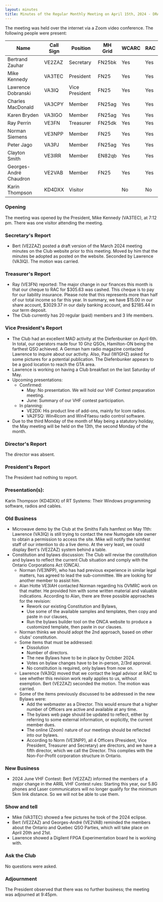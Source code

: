 ```yaml
---
layout: minutes
title: Minutes of the Regular Monthly Meeting on April 15th, 2024 - DRAFT
---
```

The meeting was held over the internet via a Zoom video conference.
The following people were present:

| Name                   | Call Sign  | Position         | MH Grid | WCARC | RAC |
|------------------------|------------|------------------|---------|-------|-----|
| Bertrand Zauhar        | VE2ZAZ     | Secretary        | FN25bk  | Yes   | Yes |
| Mike Kennedy           | VA3TEC     | President        | FN25    | Yes   | Yes |
| Lawrence Dobranski     | VA3IQ      | Vice President   | FN25    | Yes   | Yes |
| Charles MacDonald      | VA3CPY     | Member           | FN25ag  | Yes   | Yes |
| Karen Bryden           | VA3IGO     | Member           | FN25ag  | Yes   | Yes |
| Ray Perrin             | VE3FN      | Treasurer        | FN25dk  | Yes   | Yes |
| Norman Siemens         | VE3NPP     | Member           | FN25    | Yes   | Yes |
| Peter Jago             | VA3PJ      | Member           | FN25ag  | Yes   | Yes |
| Clayton Smith          | VE3IRR     | Member           | EN82qb  | Yes   | Yes |
| Georges-André Chaudron | VE2VAB     | Member           | FN25    | Yes   | Yes |
| Karin Thompson         | KD4DXX     | Visitor          |         | No    | No  |


### Opening
The meeting was opened by the President, Mike Kennedy (VA3TEC), at 7:12 pm.
There was one visitor attending the meeting.

### Secretary's Report
- Bert (VE2ZAZ) posted a draft version of the March 2024 meeting minutes on the Club website prior to this meeting. Moved by him that the minutes be adopted as posted on the website. Seconded by Lawrence (VA3IQ). The motion was carried. 

### Treasurer's Report
- Ray (VE3FN) reported: The major change in our finances this month is that our cheque to RAC for $305.63 was cashed.  This cheque is to pay for our liability insurance.  Please note that this represents more than half of our total income so far this year. In summary, we have $15.00 in our share account, $3029.37 in our daily banking account, and $2185.44 in our term deposit.
- The Club currently has 20 regular (paid) members and 3 life members. 

### Vice President's Report
- The Club had an excellent MAD activity at the Diefenbunker on April 6th. In total, our operators made four 10 Ghz QSOs, Hamilton-ON being the farthest QSO achieved. A German ham radio magazine contacted Lawrence to inquire about our activity. Also, Paul (W1GHZ) asked for some pictures for a potential publication. The Diefenbunker appears to be a good location to reach the GTA area. 
- Lawrence is working on having a Club breakfast on the last Saturday of May.
- Upcoming presentations:
    - Confirmed: 
        - May: No presentation. We will hold our VHF Contest preparation meeting.
        - June: Summary of our VHF contest participation.
    - In planning: 
        - VE2DX: His product line of add-ons, mainly for Icom radios.
        - VA2FSQ: Win4Icom and Win4Yaesu radio control software.
- Due to the third Monday of the month of May being a statutory holiday, the May meeting will be held on the 13th, the second Monday of the month.

### Director's Report
The director was absent.

### President's Report
The President had nothing to report.

### Presentation(s): 
Karin Thompson (KD4DXX) of RT Systems: Their Windows programming software, radios and cables.

### Old Business
- Microwave demo by the Club at the Smiths Falls hamfest on May 11th: Lawrence (VA3IQ) is still trying to contact the new Numogate site owner to obtain a permission to access the site. Mike will notify the hamfest staff of our intention to do a live demo. At the very least, we could display Bert's (VE2ZAZ) system behind a table. 
- Constitution and bylaws discussion: The Club will revise the constitution and bylaws to reflect the current Club situation and comply with the Ontario Corporations Act (ONCA). 
   - Norman (VE3NPP), who has had previous experience in similar legal matters, has agreed to lead the sub-committee. We are looking for another member to assist him.
   - Alan Hotte VE3IAH contacted Norman regarding his OVMRC work on that matter. He provided him with some written material and valuable indications. According to Alan, there are three possible approaches for the revision:
      - Rework our existing Constitution and Bylaws,
      - Use some of the available samples and templates, then copy and paste in our clauses,
      - Run the bylaws builder tool on the ONCA website to produce a customized template, then paste in our clauses.
  - Norman thinks we should adopt the 2nd approach, based on other clubs' constitution.
   - Some items that must be addressed:
      - Dissolution
      - Number of directors.
      - The new Bylaws have to be in place by October 2024. 
      - Votes on bylaw changes have to be in-person, 2/3rd approval.
      - No constitution is required, only bylaws from now on.
   - Lawrence (VA3IQ) moved that we contact the legal advisor at RAC to see whether this revision work really applies to us, without exemption. Bert (VE2ZAZ) seconded the motion. The motion was carried. 
   - Some of the items previously discussed to be addressed in the new Bylaws were:
      - Add the webmaster as a Director. This would ensure that a higher number of Officers are active and available at any time.
      - The bylaws web page should be updated to reflect, either by referring to some external information, or explicitly, the current member dues.
      - The online (Zoom) nature of our meetings should be reflected into our bylaws.
      - According to Norm (VE3NPP), all 4 Officers (President, Vice President, Treasurer and Secretary) are directors, and we have a fifth director, which we call the Director. This complies with the Non-For-Profit corporation structure in Ontario.

### New Business
- 2024 June VHF Contest: Bert (VE2ZAZ) informed the members of a major change in the ARRL VHF Contest rules: Starting this year, our 5.8G phones and Laser communicators will no longer qualify for the minimum 5km link distance. So we will not be able to use them.

### Show and tell 
- Mike (VA3TEC) showed a few pictures he took of the 2024 eclipse. 
- Bert (VE2ZAZ) and Georges-André (VE2VAB) reminded the members about the Ontario and Quebec QSO Parties, which will take place on April 20th and 21st.
- Lawrence showed a Digilent FPGA Experimentation board he is working with.

### Ask the Club
No questions were asked.

### Adjournment
The President observed that there was no further business; the meeting was adjourned at 9:45pm.
